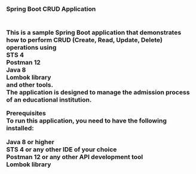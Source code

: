 <h3>Spring Boot CRUD Application<h3></br>
This is a sample Spring Boot application that demonstrates how to perform CRUD (Create, Read, Update, Delete) </br>
operations using</br>
STS 4</br>
Postman 12</br>
Java 8</br>
Lombok library</br>
and other tools.</br>
The application is designed to manage the admission process of an educational institution.</br>

Prerequisites</br>
To run this application, you need to have the following installed:</br>

Java 8 or higher</br>
STS 4 or any other IDE of your choice</br>
Postman 12 or any other API development tool</br>
Lombok library</br>
